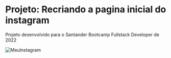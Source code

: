 # Projeto: Recriando a pagina inicial do instagram

Projeto desenvolvido para o Santander Bootcamp Fullstack Developer de 2022

![MeuInstagram](https://user-images.githubusercontent.com/60014900/175832334-ff54d612-0068-42e9-b1b4-6ce87c901c9b.png)
